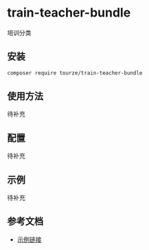 # train-teacher-bundle

培训分类

## 安装

```bash
composer require tourze/train-teacher-bundle
```

## 使用方法

待补充

## 配置

待补充

## 示例

待补充

## 参考文档

- [示例链接](https://example.com)
